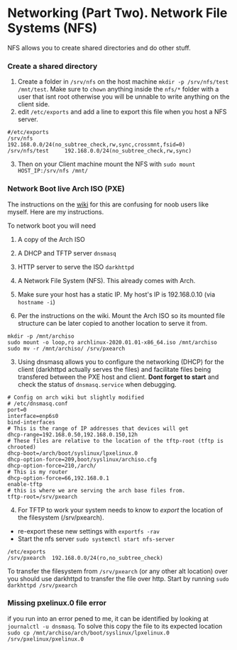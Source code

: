# Networking (Part Two). Network File Systems (NFS)

NFS allows you to create shared directories and do other stuff.

### Create a shared directory

1. Create a folder in `/srv/nfs` on the host machine `mkdir -p /srv/nfs/test /mnt/test`. Make sure to `chown` anything inside the `nfs/*` folder with a user that isnt root otherwise you will be unnable to write anything on the client side.
2. edit `/etc/exports` and add a line to export this file when you host a NFS server.

```none
#/etc/exports
/srv/nfs        192.168.0.0/24(no_subtree_check,rw,sync,crossmnt,fsid=0)
/srv/nfs/test	  192.168.0.0/24(no_subtree_check,rw,sync)
```

3. Then on your Client machine mount the NFS with `sudo mount HOST_IP:/srv/nfs /mnt/`

### Network Boot live Arch ISO (PXE)

The instructions on the [wiki](https://wiki.archlinux.org/index.php/PXE#Network) for this are confusing for noob users like myself. Here are my instructions.

To network boot you will need

1. A copy of the Arch ISO
2. A DHCP and TFTP server `dnsmasq`
3. HTTP server to serve the ISO `darkhttpd`
4. A Network File System (NFS). This already comes with Arch.

1. Make sure your host has a static IP. My host's IP is 192.168.0.10 (via `hostname -i`)

2. Per the instructions on the wiki. Mount the Arch ISO so its mounted file structure can be later copied to another location to serve it from.

```none
mkdir -p /mnt/archiso
sudo mount -o loop,ro archlinux-2020.01.01-x86_64.iso /mnt/archiso
sudo mv -r /mnt/archiso/ /srv/pxearch
```

3. Using dnsmasq allows you to configure the networking (DHCP) for the client (darkhttpd actually serves the files) and facilitate files being transfered between the PXE host and client. **Dont forget to start** and check the status of `dnsmasq.service` when debugging.

```none
# Config on arch wiki but slightly modified
# /etc/dnsmasq.conf
port=0
interface=enp6s0
bind-interfaces
# This is the range of IP addresses that devices will get
dhcp-range=192.168.0.50,192.168.0.150,12h
# These files are relative to the location of the tftp-root (tftp is chrooted)
dhcp-boot=/arch/boot/syslinux/lpxelinux.0
dhcp-option-force=209,boot/syslinux/archiso.cfg
dhcp-option-force=210,/arch/
# This is my router
dhcp-option-force=66,192.168.0.1
enable-tftp
# this is where we are serving the arch base files from.
tftp-root=/srv/pxearch
```

4. For TFTP to work your system needs to know to *export* the location of the filesystem (/srv/pxearch).

* re-export these new settings with `exportfs -rav`
* Start the nfs server `sudo systemctl start nfs-server`

```none
/etc/exports
/srv/pxearch  192.168.0.0/24(ro,no_subtree_check)
```

To transfer the filesystem from `/srv/pxearch` (or any other alt location) over you should use darkhttpd to transfer the file over http.
Start by running `sudo darkhttpd /srv/pxearch`

### Missing pxelinux.0 file error

if you run into an error pened to me, it can be identified by looking at `journalctl -u dnsmasq`.
To solve this copy the file to its expected location `sudo cp /mnt/archiso/arch/boot/syslinux/lpxelinux.0 /srv/pxelinux/pxelinux.0`
